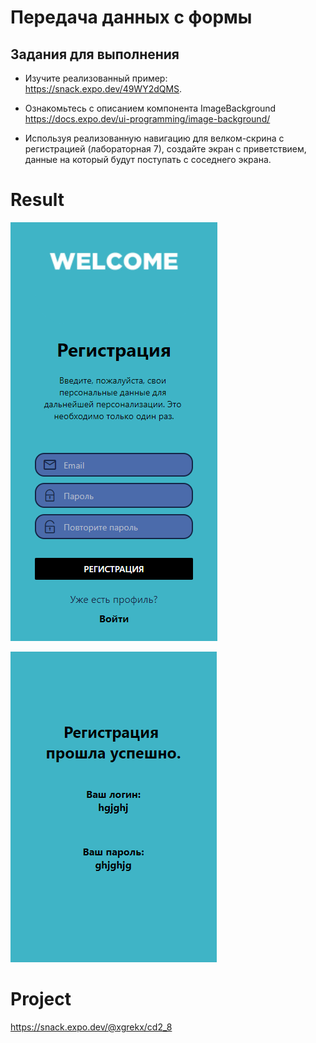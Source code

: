 # Передача данных с формы

## Задания для выполнения

- Изучите реализованный пример: https://snack.expo.dev/49WY2dQMS.

- Ознакомьтесь с описанием компонента ImageBackground https://docs.expo.dev/ui-programming/image-background/

- Используя реализованную навигацию для велком-скрина с регистрацией (лабораторная 7), создайте экран с приветствием, данные на который будут поступать с соседнего экрана.

# Result

![images](ex_1.png)

![images](ex_2.png)

# Project 

https://snack.expo.dev/@xgrekx/cd2_8
